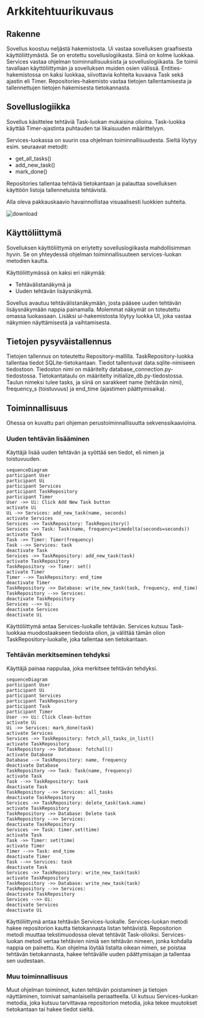 # Arkkitehtuurikuvaus

## Rakenne

Sovellus koostuu neljästä hakemistosta. Ui vastaa sovelluksen graafisesta käyttöliittymästä. Se on erotettu sovelluslogiikasta. Siinä on kolme luokkaa. Services vastaa ohjelman toiminnallisuuksista ja sovelluslogiikasta. Se toimii tavallaan käyttöliittymän ja sovelluksen muiden osien välissä. Entities- hakemistossa on kaksi luokkaa, siivottavia kohteita kuvaava Task sekä ajastin eli Timer. Repositories-hakemisto vastaa tietojen tallentamisesta ja tallennettujen tietojen hakemisesta tietokannasta.

## Sovelluslogiikka

Sovellus käsittelee tehtäviä Task-luokan mukaisina olioina. Task-luokka käyttää Timer-ajastinta puhtauden tai likaisuuden määrittelyyn.

Services-luokassa on suurin osa ohjelman toiminnallisuudesta. Sieltä löytyy esim. seuraavat metodit:
- get_all_tasks() 
- add_new_task()
- mark_done()

Repositories tallentaa tehtäviä tietokantaan ja palauttaa sovelluksen käyttöön listoja tallennetuista tehtävistä.

Alla oleva pakkauskaavio havainnollistaa visuaalisesti luokkien suhteita.

![download](https://user-images.githubusercontent.com/117164741/205582043-65f0893c-3fbd-4b74-8052-98ddc0d4c3ff.png)

## Käyttöliittymä

Sovelluksen käyttöliittymä on eriytetty sovelluslogiikasta mahdollisimman hyvin. Se on yhteydessä ohjelman toiminnallisuuteen services-luokan metodien kautta. 

Käyttöliittymässä on kaksi eri näkymää:
- Tehtävälistanäkymä ja
- Uuden tehtävän lisäysnäkymä.

Sovellus avautuu tehtävälistanäkymään, josta pääsee uuden tehtävän lisäysnäkymään nappia painamalla. Molemmat näkymät on toteutettu omassa luokassaan. Lisäksi ui-hakemistosta löytyy luokka UI, joka vastaa näkymien näyttämisestä ja vaihtamisesta.

## Tietojen pysyväistallennus

Tietojen tallennus on toteutettu Repository-mallilla. TaskRepository-luokka tallentaa tiedot SQLite-tietokantaan. Tiedot tallentuvat data.sqlite-nimiseen tiedostoon. Tiedoston nimi on määritelty database_connection.py-tiedostossa. Tietokantataulu on määritelty initialize_db.py-tiedostossa. Taulun nimeksi tulee tasks, ja siinä on sarakkeet name (tehtävän nimi), frequency_s (toistuvuus) ja end_time (ajastimen päättymisaika).

## Toiminnallisuus

Ohessa on kuvattu pari ohjeman perustoiminnallisuutta sekvenssikaavioina.

### Uuden tehtävän lisääminen

Käyttäjä lisää uuden tehtävän ja syöttää sen tiedot, eli nimen ja toistuvuuden.

```mermaid
sequenceDiagram
participant User
participant Ui
participant Services
participant TaskRepository
participant Timer
User ->> Ui: Click Add New Task button
activate Ui
Ui ->> Services: add_new_task(name, seconds)
activate Services
Services ->> TaskRepository: TaskRepository()
Services ->> Task: Task(name, frequency=timedelta(seconds=seconds))
activate Task
Task ->> Timer: Timer(frequency)
Task -->> Services: task
deactivate Task
Services ->> TaskRepository: add_new_task(task)
activate TaskRepository
TaskRepository ->> Timer: set()
activate Timer
Timer -->> TaskRepository: end_time
deactivate Timer
TaskRepository ->> Database: write_new_task(task, frequency, end_time)
TaskRepository -->> Services: 
deactivate TaskRepository
Services -->> Ui: 
deactivate Services
deactivate Ui
```

Käyttöliittymä antaa Services-luokalle tehtävän. Services kutsuu Task-luokkaa muodostaakseen tiedoista olion, ja välittää tämän olion TaskRepository-luokalle, joka tallentaa sen tietokantaan.

### Tehtävän merkitseminen tehdyksi

Käyttäjä painaa nappulaa, joka merkitsee tehtävän tehdyksi.

```mermaid
sequenceDiagram
participant User
participant Ui
participant Services
participant TaskRepository
participant Task
participant Timer
User ->> Ui: Click Clean-button
activate Ui
Ui ->> Services: mark_done(task)
activate Services
Services ->> TaskRepository: fetch_all_tasks_in_list()
activate TaskRepository
TaskRepository ->> Database: fetchall()
activate Database
Database --> TaskRepository: name, frequency
deactivate Database
TaskRepository ->> Task: Task(name, frequency)
activate Task
Task -->> TaskRepository: task
deactivate Task
TaskRepository -->> Services: all_tasks
deactivate TaskRepository
Services ->> TaskRepository: delete_task(task.name)
activate TaskRepository
TaskRepository ->> Database: Delete task
TaskRepository -->> Services: 
deactivate TaskRepository
Services ->> Task: timer.set(time)
activate Task
Task ->> Timer: set(time)
activate Timer
Timer -->> Task: end_time
deactivate Timer
Task -->> Services: task
deactivate Task
Services ->> TaskRepository: write_new_task(task)
activate TaskRepository
TaskRepository ->> Database: write_new_task(task)
TaskRepository -->> Services: 
deactivate TaskRepository
Services -->> Ui: 
deactivate Services
deactivate Ui
```

Käyttöliittymä antaa tehtävän Services-luokalle. Services-luokan metodi hakee repositorion kautta tietokannasta listan tehtävistä. Repositorion metodi muuttaa tekstimuodossa olevat tehtävät Task-olioiksi. Services-luokan metodi vertaa tehtävien nimiä sen tehtävän nimeen, jonka kohdalla nappia on painettu. Kun ohjelma löytää listalta oikean nimen, se poistaa tehtävän tietokannasta, hakee tehtävälle uuden päättymisajan ja tallentaa sen uudestaan.

### Muu toiminnallisuus

Muut ohjelman toiminnot, kuten tehtävän poistaminen ja tietojen näyttäminen, toimivat samanlaisella periaatteella. Ui kutsuu Services-luokan metodia, joka kutsuu tarvittavaa repositorion metodia, joka tekee muutokset tietokantaan tai hakee tiedot sieltä.
